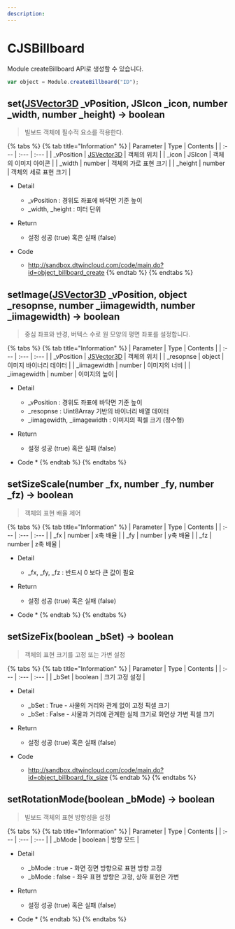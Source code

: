 ```yaml
---
description: 
---
```


# CJSBillboard

Module createBillboard API로 생성할 수 있습니다.

```javascript
var object = Module.createBillboard("ID");
```

## set\([JSVector3D](../core/jsvector3d.md) _vPosition, JSIcon _icon, number _width, number _height\) → boolean

> 빌보드 객체에 필수적 요소를 적용한다.

{% tabs %}
{% tab title="Information" %}
| Parameter | Type | Contents |
| :--- | :--- | :--- |
| _vPosition | [JSVector3D](../core/jsvector3d.md) | 객체의 위치 |
| _icon | JSIcon | 객체의 이미지 아이콘 |
| _width | number | 객체의 가로 표현 크기 |
| _height | number | 객체의 세로 표현 크기 |

* Detail
  * _vPosition : 경위도 좌표에 바닥면 기준 높이
  * _width, _height : 미터 단위
  
* Return
  * 설정 성공 (true) 혹은 실패 (false)
  
* Code
  * http://sandbox.dtwincloud.com/code/main.do?id=object_billboard_create
{% endtab %}
{% endtabs %}

## setImage\([JSVector3D](../core/jsvector3d.md) _vPosition, object _resopnse, number _iimagewidth, number _iimagewidth\) → boolean

> 중심 좌표와 반경, 버텍스 수로 원 모양의 평면 좌표를 설정합니다.

{% tabs %}
{% tab title="Information" %}
| Parameter | Type | Contents |
| :--- | :--- | :--- |
| _vPosition | [JSVector3D](../core/jsvector3d.md) | 객체의 위치 |
| _resopnse | object | 이미지 바이너리 데이터 |
| _iimagewidth | number | 이미지의 너비 |
| _iimagewidth | number | 이미지의 높이 |

* Detail
  * _vPosition : 경위도 좌표에 바닥면 기준 높이
  * _resopnse : Uint8Array 기반의 바이너리 배열 데이터
  * _iimagewidth, _iimagewidth : 이미지의 픽셀 크기 (정수형)
  
* Return
  * 설정 성공 (true) 혹은 실패 (false)
  
* Code
  * 
{% endtab %}
{% endtabs %}

## setSizeScale\(number _fx, number _fy, number _fz\) → boolean

> 객체의 표현 배율 제어

{% tabs %}
{% tab title="Information" %}
| Parameter | Type | Contents |
| :--- | :--- | :--- |
| _fx | number | x축 배율 |
| _fy | number | y축 배율 |
| _fz | number | z축 배율 |

* Detail
  * _fx, _fy, _fz : 반드시 0 보다 큰 값이 필요
  
* Return
  * 설정 성공 (true) 혹은 실패 (false)
  
* Code
  * 
{% endtab %}
{% endtabs %}

## setSizeFix\(boolean _bSet\) → boolean

> 객체의 표현 크기를 고정 또는 가변 설정

{% tabs %}
{% tab title="Information" %}
| Parameter | Type | Contents |
| :--- | :--- | :--- |
| _bSet | boolean | 크기 고정 설정 |

* Detail
  * _bSet : True - 사물의 거리와 관계 없이 고정 픽셀 크기
  * _bSet : False - 사물과 거리에 관계한 실제 크기로 화면상 가변 픽셀 크기
  
* Return
  * 설정 성공 (true) 혹은 실패 (false)
  
* Code
  * http://sandbox.dtwincloud.com/code/main.do?id=object_billboard_fix_size
{% endtab %}
{% endtabs %}

## setRotationMode\(boolean _bMode\) → boolean

> 빌보드 객체의 표현 방향성을 설정

{% tabs %}
{% tab title="Information" %}
| Parameter | Type | Contents |
| :--- | :--- | :--- |
| _bMode | boolean | 방향 모드 |

* Detail
  * _bMode : true - 화면 정면 방향으로 표현 방향 고정
  * _bMode : false - 좌우 표현 방향은 고정, 상하 표현은 가변
  
* Return
  * 설정 성공 (true) 혹은 실패 (false)
  
* Code
  * 
{% endtab %}
{% endtabs %}